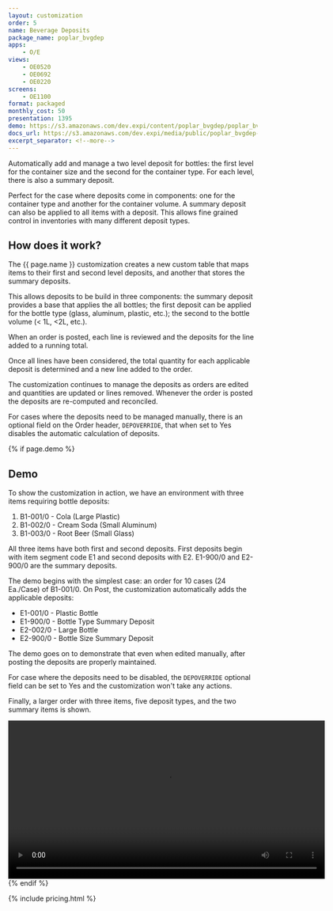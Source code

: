 ```yaml
---
layout: customization
order: 5
name: Beverage Deposits
package_name: poplar_bvgdep
apps:
    - O/E
views:
    - OE0520
    - OE0692
    - OE0220
screens:
    - OE1100
format: packaged
monthly_cost: 50
presentation: 1395
demo: https://s3.amazonaws.com/dev.expi/content/poplar_bvgdep/poplar_bvgdep_demo.mp4
docs_url: https://s3.amazonaws.com/dev.expi/media/public/poplar_bvgdep-1.0.4/docs/index.html
excerpt_separator: <!--more-->
---
```


Automatically add and manage a two level deposit for bottles: the first level
for the container size and the second for the container type. For each level,
there is also a summary deposit.

Perfect for the case where deposits come in components: one for the container
type and another for the container volume.  A summary deposit can also be 
applied to all items with a deposit.  This allows fine grained control in
inventories with many different deposit types.

<!--more-->

## How does it work?

The {{ page.name }} customization creates a new custom table that maps items
to their first and second level deposits, and another that stores the 
summary deposits.  

This allows deposits to be build in three components: the summary deposit
provides a base that applies the all bottles; the first deposit can
be applied for the bottle type (glass, aluminum, plastic, etc.); the second
to the bottle volume (< 1L, <2L, etc.).

When an order is posted, each line is reviewed and the deposits for the line
added to a running total.

Once all lines have been considered, the total quantity for each applicable 
deposit is determined and a new line added to the order.

The customization continues to manage the deposits as orders are edited and
quantities are updated or lines removed.  Whenever the order is posted the
deposits are re-computed and reconciled.

For cases where the deposits need to be managed manually, there is an 
optional field on the Order header, `DEPOVERRIDE`, that when set to Yes
disables the automatic calculation of deposits.

{% if page.demo %}
## Demo

To show the customization in action, we have an environment with three
items requiring bottle deposits:

1. B1-001/0 - Cola (Large Plastic)
2. B1-002/0 - Cream Soda (Small Aluminum)
3. B1-003/0 - Root Beer (Small Glass)

All three items have both first and second deposits.  First deposits
begin with item segment code E1 and second deposits with E2.  E1-900/0 and
E2-900/0 are the summary deposits.

The demo begins with the simplest case: an order for 10 cases (24 Ea./Case)
of B1-001/0.  On Post, the customization automatically adds the applicable
deposits:

- E1-001/0 - Plastic Bottle
- E1-900/0 - Bottle Type Summary Deposit
- E2-002/0 - Large Bottle
- E2-900/0 - Bottle Size Summary Deposit

The demo goes on to demonstrate that even when edited manually, after posting
the deposits are properly maintained. 

For case where the deposits need to be disabled, the `DEPOVERRIDE` optional 
field can be set to Yes and the customization won't take any actions.

Finally, a larger order with three items, five deposit types, and the two
summary items is shown.

<video width="640" controls>
  <source src="{{ page.demo }}" type="video/mp4">
  Your browser doesn't support the video tag.
</video>
{% endif %}

{% include pricing.html %}
